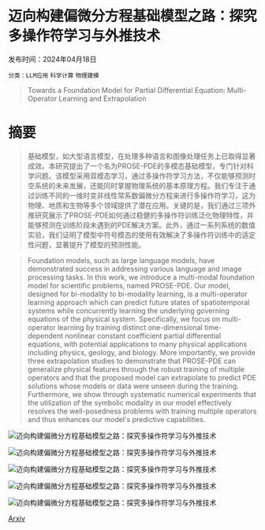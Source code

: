 # 迈向构建偏微分方程基础模型之路：探究多操作符学习与外推技术

发布时间：2024年04月18日

`分类：LLM应用` `科学计算` `物理建模`

> Towards a Foundation Model for Partial Differential Equation: Multi-Operator Learning and Extrapolation

# 摘要

> 基础模型，如大型语言模型，在处理多种语言和图像处理任务上已取得显著成效。本研究提出了一个名为PROSE-PDE的多模态基础模型，专门针对科学问题。该模型采用双模态学习，通过多操作符学习方法，不仅能够预测时空系统的未来发展，还能同时掌握物理系统的基本原理方程。我们专注于通过训练不同的一维时变非线性常系数偏微分方程来进行多操作符学习，这为物理、地质和生物等多个领域提供了潜在应用。关键的是，我们通过三项外推研究展示了PROSE-PDE如何通过稳健的多操作符训练泛化物理特性，并能够预测在训练阶段未遇到的PDE解决方案。此外，通过一系列系统的数值实验，我们证明了模型中符号模态的使用有效解决了多操作符训练中的适定性问题，显著提升了模型的预测性能。

> Foundation models, such as large language models, have demonstrated success in addressing various language and image processing tasks. In this work, we introduce a multi-modal foundation model for scientific problems, named PROSE-PDE. Our model, designed for bi-modality to bi-modality learning, is a multi-operator learning approach which can predict future states of spatiotemporal systems while concurrently learning the underlying governing equations of the physical system. Specifically, we focus on multi-operator learning by training distinct one-dimensional time-dependent nonlinear constant coefficient partial differential equations, with potential applications to many physical applications including physics, geology, and biology. More importantly, we provide three extrapolation studies to demonstrate that PROSE-PDE can generalize physical features through the robust training of multiple operators and that the proposed model can extrapolate to predict PDE solutions whose models or data were unseen during the training. Furthermore, we show through systematic numerical experiments that the utilization of the symbolic modality in our model effectively resolves the well-posedness problems with training multiple operators and thus enhances our model's predictive capabilities.

![迈向构建偏微分方程基础模型之路：探究多操作符学习与外推技术](../../../paper_images/2404.12355/x1.png)

![迈向构建偏微分方程基础模型之路：探究多操作符学习与外推技术](../../../paper_images/2404.12355/x2.png)

![迈向构建偏微分方程基础模型之路：探究多操作符学习与外推技术](../../../paper_images/2404.12355/x7.png)

![迈向构建偏微分方程基础模型之路：探究多操作符学习与外推技术](../../../paper_images/2404.12355/x8.png)

![迈向构建偏微分方程基础模型之路：探究多操作符学习与外推技术](../../../paper_images/2404.12355/x9.png)

[Arxiv](https://arxiv.org/abs/2404.12355)